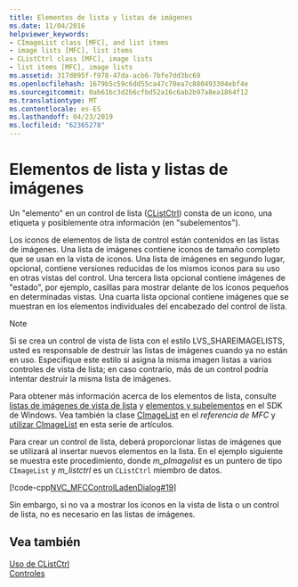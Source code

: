 ```yaml
---
title: Elementos de lista y listas de imágenes
ms.date: 11/04/2016
helpviewer_keywords:
- CImageList class [MFC], and list items
- image lists [MFC], list items
- CListCtrl class [MFC], image lists
- list items [MFC], image lists
ms.assetid: 317d095f-f978-47da-acb6-7bfe7dd3bc69
ms.openlocfilehash: 1679b5c59c6dd55ca47c70ea7c880493304ebf4e
ms.sourcegitcommit: 0ab61bc3d2b6cfbd52a16c6ab2b97a8ea1864f12
ms.translationtype: MT
ms.contentlocale: es-ES
ms.lasthandoff: 04/23/2019
ms.locfileid: "62365278"
---
```

# <a name="list-items-and-image-lists"></a>Elementos de lista y listas de imágenes

Un "elemento" en un control de lista ([CListCtrl](../mfc/reference/clistctrl-class.md)) consta de un icono, una etiqueta y posiblemente otra información (en "subelementos").

Los iconos de elementos de lista de control están contenidos en las listas de imágenes. Una lista de imágenes contiene iconos de tamaño completo que se usan en la vista de iconos. Una lista de imágenes en segundo lugar, opcional, contiene versiones reducidas de los mismos iconos para su uso en otras vistas del control. Una tercera lista opcional contiene imágenes de "estado", por ejemplo, casillas para mostrar delante de los iconos pequeños en determinadas vistas. Una cuarta lista opcional contiene imágenes que se muestran en los elementos individuales del encabezado del control de lista.

> [!NOTE]
>  Si se crea un control de vista de lista con el estilo LVS_SHAREIMAGELISTS, usted es responsable de destruir las listas de imágenes cuando ya no están en uso. Especifique este estilo si asigna la misma imagen listas a varios controles de vista de lista; en caso contrario, más de un control podría intentar destruir la misma lista de imágenes.

Para obtener más información acerca de los elementos de lista, consulte [listas de imágenes de vista de lista](/windows/desktop/Controls/using-list-view-controls) y [elementos y subelementos](/windows/desktop/Controls/using-list-view-controls) en el SDK de Windows. Vea también la clase [CImageList](../mfc/reference/cimagelist-class.md) en el *referencia de MFC* y [utilizar CImageList](../mfc/using-cimagelist.md) en esta serie de artículos.

Para crear un control de lista, deberá proporcionar listas de imágenes que se utilizará al insertar nuevos elementos en la lista. En el ejemplo siguiente se muestra este procedimiento, donde *m_pImagelist* es un puntero de tipo `CImageList` y *m_listctrl* es un `CListCtrl` miembro de datos.

[!code-cpp[NVC_MFCControlLadenDialog#19](../mfc/codesnippet/cpp/list-items-and-image-lists_1.cpp)]

Sin embargo, si no va a mostrar los iconos en la vista de lista o un control de lista, no es necesario en las listas de imágenes.

## <a name="see-also"></a>Vea también

[Uso de CListCtrl](../mfc/using-clistctrl.md)<br/>
[Controles](../mfc/controls-mfc.md)
